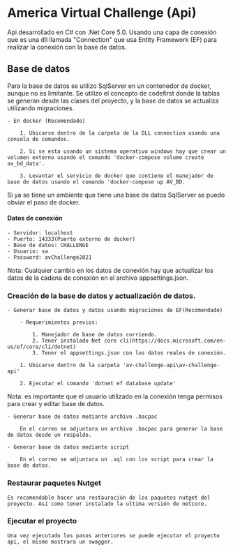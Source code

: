 # America Virtual Challenge (Api)

Api desarrollado en C# con .Net Core 5.0. Usando una capa de conexión que es una dll llamada "Connection" que usa Entity Framework (EF) para realizar la conexión con la base de datos.

## Base de datos

Para la base de datos se utilizo SqlServer en un contenedor de docker, aunque no es limitante. Se utilizo el concepto de codefirst donde la tablas se generan desde las clases del proyecto, y la base de datos se actualiza utilizando migraciones.

    - En docker (Recomendado)

        1. Ubicarse dentro de la carpeta de la DLL connection usando una consola de comandos.
        
        2. Si se esta usando un sistema operativo windows hay que crear un volumen externo usando el comando 'docker-compose volume create av_bd_data'.

        3. Levantar el servicio de docker que contiene el manejador de base de datos usando el comando 'docker-compose up AV_BD.

Si ya se tiene un ambiente que tiene una base de datos SqlServer se puedo obviar el paso de docker.

#### Datos de conexión

    - Servidor: localhost
    - Puerto: 14333(Puerto externo de docker)
    - Base de datos: CHALLENGE
    - Usuario: sa
    - Password: avChallenge2021

Nota: Cualquier cambio en los datos de conexión hay que actualizar los datos de la cadena de conexión en el archivo appsettings.json.

### Creación de la base de datos y actualización de datos.

    - Generar base de datos y datos usando migraciones de EF(Recomendado)

        - Requerimientos previos:

            1. Manejador de base de datos corriendo.
            2. Tener instalado Net core cli(https://docs.microsoft.com/en-us/ef/core/cli/dotnet)
            3. Tener el appsettings.json con los datos reales de conexión.
        
        1. Ubicarse dentro de la carpeta 'av-challenge-api\av-challenge-api' 

        2. Ejecutar el comando 'dotnet ef database update'

Nota: es importante que el usuario utilizado en la conexión tenga permisos para crear y editar base de datos.

    - Generar base de datos mediante archivo .bacpac

        En el correo se adjuntara un archivo .bacpac para generar la base de datos desde un respaldo.

    - Generar base de datos mediante script

        En el correo se adjuntara un .sql con los script para crear la base de datos.

### Restaurar paquetes Nutget

    Es recomendable hacer una restauración de los paquetes nutget del proyecto. Así como tener instalado la ultima versión de netcore.

### Ejecutar el proyecto

    Una vez ejecutado los pasos anteriores se puede ejecutar el proyecto api, el mismo mostrara un swagger.
